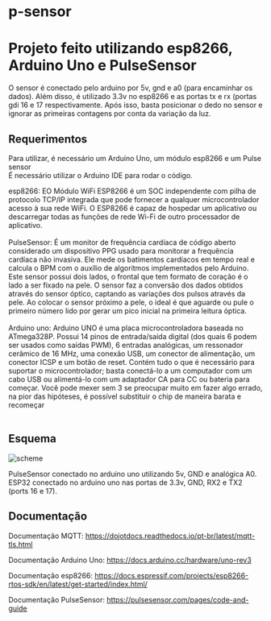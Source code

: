 # p-sensor

<h1>Projeto feito utilizando esp8266, Arduino Uno e PulseSensor</h1>
O sensor é conectado pelo arduino por 5v, gnd e a0 (para encaminhar os dados). Além disso, é utilizado 3.3v no esp8266 e as portas tx e rx (portas gdi 16 e 17 respectivamente. Após isso, basta posicionar o dedo no sensor e ignorar as primeiras contagens por conta da variação da luz.

## Requerimentos
Para utilizar, é necessário um Arduíno Uno, um módulo esp8266 e um Pulse sensor</br>
É necessário utilizar o Arduino IDE para rodar o código.</br>

esp8266:
EO Módulo WiFi ESP8266 é um SOC independente com pilha de protocolo TCP/IP integrada que pode fornecer a qualquer microcontrolador acesso à sua rede WiFi. O ESP8266 é capaz de hospedar um aplicativo ou descarregar todas as funções de rede Wi-Fi de outro processador de aplicativo.</br>
</br>
PulseSensor:
É um monitor de frequência cardíaca de código aberto considerado um dispositivo PPG usado para monitorar a frequência cardíaca não invasiva. Ele mede os batimentos cardíacos em tempo real e calcula o BPM com o auxílio de algoritmos implementados pelo Arduino. Este sensor possui dois lados, o frontal que tem formato de coração é o lado a ser fixado na pele. O sensor faz a conversão dos dados obtidos através do sensor óptico, captando as variações dos pulsos através da pele. Ao colocar o sensor próximo a pele, o ideal é que aguarde ou pule o primeiro número lido por gerar um pico inicial na primeira leitura óptica. </br>
</br>
Arduino uno:
Arduino UNO é uma placa microcontroladora baseada no ATmega328P. Possui 14 pinos de entrada/saída digital (dos quais 6 podem ser usados como saídas PWM), 6 entradas analógicas, um ressonador cerâmico de 16 MHz, uma conexão USB, um conector de alimentação, um conector ICSP e um botão de reset. Contém tudo o que é necessário para suportar o microcontrolador; basta conectá-lo a um computador com um cabo USB ou alimentá-lo com um adaptador CA para CC ou bateria para começar. Você pode mexer sem 3 se preocupar muito em fazer algo errado, na pior das hipóteses, é possível substituir o chip de maneira barata e recomeçar</br>
</br>
## Esquema

![scheme](https://github.com/hygor-gomes/p-sensor/assets/110134036/9d44b4fb-284a-4cc2-ba88-b2f14524bde8)</br>

PulseSensor conectado no arduino uno utilizando 5v, GND e analógica A0. ESP32 conectado no arduino uno nas portas de 3.3v, GND, RX2 e TX2 (ports 16 e 17).

## Documentação

Documentação MQTT: https://dojotdocs.readthedocs.io/pt-br/latest/mqtt-tls.html</br>

Documentação Arduino Uno: https://docs.arduino.cc/hardware/uno-rev3</br>

Documentação esp8266: https://docs.espressif.com/projects/esp8266-rtos-sdk/en/latest/get-started/index.html/</br>

Documentação PulseSensor: https://pulsesensor.com/pages/code-and-guide</br>
